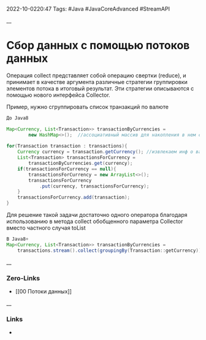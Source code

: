 2022-10-0220:47
Tags: #Java #JavaCoreAdvanced #StreamAPI 

__
# Сбор данных с помощью потоков данных
Операция collect представляет собой операцию свертки (reduce), и принимает в качестве аргумента различные стратегии группировки элементов потока в итоговый результат. Эти стратегии описываются с помощью нового интерфейса Collector.

Пример, нужно сгруппировать список транзакций по валюте
```java
До Java8

Map<Currency, List<Transaction>> transactionByCurrencies =  
        new HashMap<>();  //ассоциативный массив для накопления в нем сгрупп транз
  
for(Transaction transaction : transactions){
	Currency currency = transaction.getCurrency(); //извлекаем инф о валюте
	List<Transaction> transactionsForCurrency =
		transactionByCurrencies.get(currency);
	if(transactionsForCurrency == null){
		transactionsForCurrency = new ArrayList<>();
		transactionsForCurrency
			.put(currency, transactionsForCurrency);
	}
	transactionsForCurrency.add(transaction);
}
```
Для решение такой задачи достаточно одного оператора благодаря использованию в метода collect обобщенного параметра Collector вместо частного случая toList
```java
В Java8+
Map<Currency, List<Transaction>> transactionByCurrencies =
	transactions.stream().collect(groupingBy(Transaction::getCurrency));
```

__
### Zero-Links
- [[00 Потоки данных]]

__
### Links
- 

